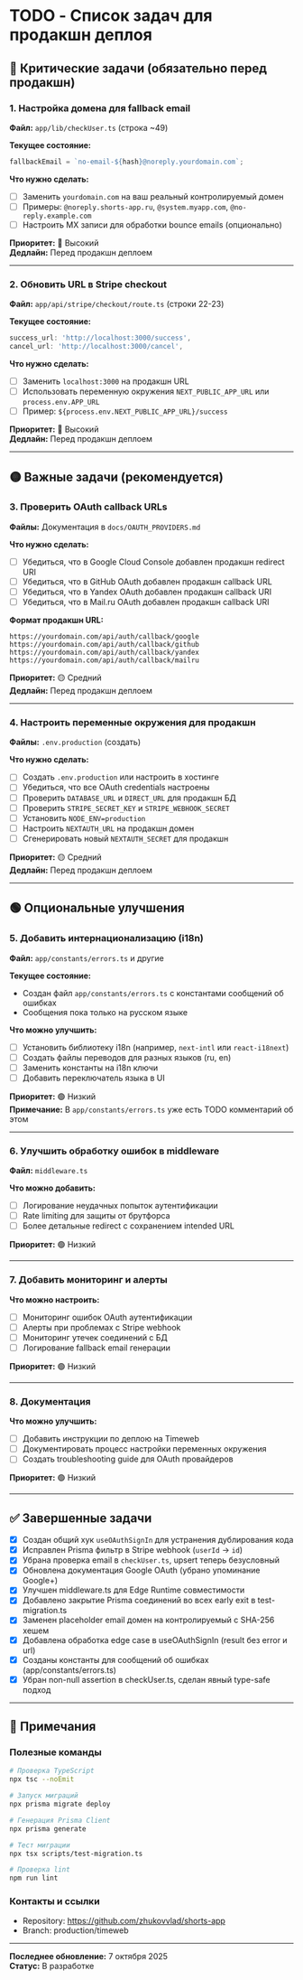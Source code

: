 # TODO - Список задач для продакшн деплоя

## 🔴 Критические задачи (обязательно перед продакшн)

### 1. Настройка домена для fallback email
**Файл:** `app/lib/checkUser.ts` (строка ~49)

**Текущее состояние:**
```typescript
fallbackEmail = `no-email-${hash}@noreply.yourdomain.com`;
```

**Что нужно сделать:**
- [ ] Заменить `yourdomain.com` на ваш реальный контролируемый домен
- [ ] Примеры: `@noreply.shorts-app.ru`, `@system.myapp.com`, `@no-reply.example.com`
- [ ] Настроить MX записи для обработки bounce emails (опционально)

**Приоритет:** 🔴 Высокий  
**Дедлайн:** Перед продакшн деплоем

---

### 2. Обновить URL в Stripe checkout
**Файл:** `app/api/stripe/checkout/route.ts` (строки 22-23)

**Текущее состояние:**
```typescript
success_url: 'http://localhost:3000/success',
cancel_url: 'http://localhost:3000/cancel',
```

**Что нужно сделать:**
- [ ] Заменить `localhost:3000` на продакшн URL
- [ ] Использовать переменную окружения `NEXT_PUBLIC_APP_URL` или `process.env.APP_URL`
- [ ] Пример: `${process.env.NEXT_PUBLIC_APP_URL}/success`

**Приоритет:** 🔴 Высокий  
**Дедлайн:** Перед продакшн деплоем

---

## 🟡 Важные задачи (рекомендуется)

### 3. Проверить OAuth callback URLs
**Файлы:** Документация в `docs/OAUTH_PROVIDERS.md`

**Что нужно сделать:**
- [ ] Убедиться, что в Google Cloud Console добавлен продакшн redirect URI
- [ ] Убедиться, что в GitHub OAuth добавлен продакшн callback URL
- [ ] Убедиться, что в Yandex OAuth добавлен продакшн callback URI
- [ ] Убедиться, что в Mail.ru OAuth добавлен продакшн callback URI

**Формат продакшн URL:**
```text
https://yourdomain.com/api/auth/callback/google
https://yourdomain.com/api/auth/callback/github
https://yourdomain.com/api/auth/callback/yandex
https://yourdomain.com/api/auth/callback/mailru
```

**Приоритет:** 🟡 Средний  
**Дедлайн:** Перед продакшн деплоем

---

### 4. Настроить переменные окружения для продакшн
**Файлы:** `.env.production` (создать)

**Что нужно сделать:**
- [ ] Создать `.env.production` или настроить в хостинге
- [ ] Убедиться, что все OAuth credentials настроены
- [ ] Проверить `DATABASE_URL` и `DIRECT_URL` для продакшн БД
- [ ] Проверить `STRIPE_SECRET_KEY` и `STRIPE_WEBHOOK_SECRET`
- [ ] Установить `NODE_ENV=production`
- [ ] Настроить `NEXTAUTH_URL` на продакшн домен
- [ ] Сгенерировать новый `NEXTAUTH_SECRET` для продакшн

**Приоритет:** 🟡 Средний  
**Дедлайн:** Перед продакшн деплоем

---

## 🟢 Опциональные улучшения

### 5. Добавить интернационализацию (i18n)
**Файл:** `app/constants/errors.ts` и другие

**Текущее состояние:**
- Создан файл `app/constants/errors.ts` с константами сообщений об ошибках
- Сообщения пока только на русском языке

**Что можно улучшить:**
- [ ] Установить библиотеку i18n (например, `next-intl` или `react-i18next`)
- [ ] Создать файлы переводов для разных языков (ru, en)
- [ ] Заменить константы на i18n ключи
- [ ] Добавить переключатель языка в UI

**Приоритет:** 🟢 Низкий  
**Примечание:** В `app/constants/errors.ts` уже есть TODO комментарий об этом

---

### 6. Улучшить обработку ошибок в middleware
**Файл:** `middleware.ts`

**Что можно добавить:**
- [ ] Логирование неудачных попыток аутентификации
- [ ] Rate limiting для защиты от брутфорса
- [ ] Более детальные redirect с сохранением intended URL

**Приоритет:** 🟢 Низкий

---

### 7. Добавить мониторинг и алерты
**Что можно настроить:**
- [ ] Мониторинг ошибок OAuth аутентификации
- [ ] Алерты при проблемах с Stripe webhook
- [ ] Мониторинг утечек соединений с БД
- [ ] Логирование fallback email генерации

**Приоритет:** 🟢 Низкий

---

### 8. Документация
**Что можно улучшить:**
- [ ] Добавить инструкции по деплою на Timeweb
- [ ] Документировать процесс настройки переменных окружения
- [ ] Создать troubleshooting guide для OAuth провайдеров

**Приоритет:** 🟢 Низкий

---

## ✅ Завершенные задачи

- [x] Создан общий хук `useOAuthSignIn` для устранения дублирования кода
- [x] Исправлен Prisma фильтр в Stripe webhook (`userId` → `id`)
- [x] Убрана проверка email в `checkUser.ts`, upsert теперь безусловный
- [x] Обновлена документация Google OAuth (убрано упоминание Google+)
- [x] Улучшен middleware.ts для Edge Runtime совместимости
- [x] Добавлено закрытие Prisma соединений во всех early exit в test-migration.ts
- [x] Заменен placeholder email домен на контролируемый с SHA-256 хешем
- [x] Добавлена обработка edge case в useOAuthSignIn (result без error и url)
- [x] Созданы константы для сообщений об ошибках (app/constants/errors.ts)
- [x] Убран non-null assertion в checkUser.ts, сделан явный type-safe подход

---

## 📝 Примечания

### Полезные команды

```bash
# Проверка TypeScript
npx tsc --noEmit

# Запуск миграций
npx prisma migrate deploy

# Генерация Prisma Client
npx prisma generate

# Тест миграции
npx tsx scripts/test-migration.ts

# Проверка lint
npm run lint
```

### Контакты и ссылки

- Repository: <https://github.com/zhukovvlad/shorts-app>
- Branch: production/timeweb

---

**Последнее обновление:** 7 октября 2025  
**Статус:** В разработке
